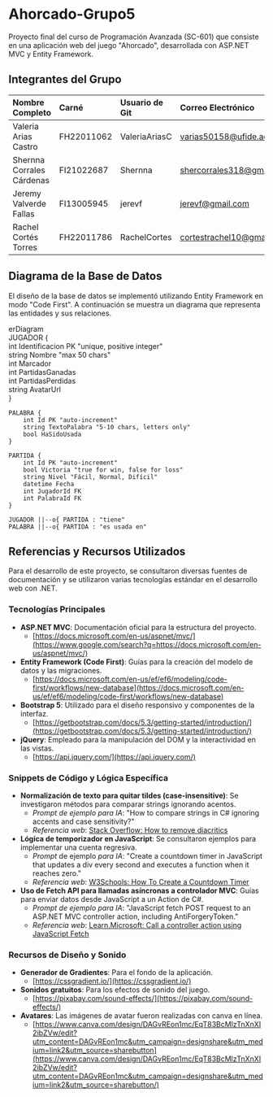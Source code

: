 # **Ahorcado-Grupo5**

Proyecto final del curso de Programación Avanzada (SC-601) que consiste en una aplicación web del juego "Ahorcado", desarrollada con ASP.NET MVC y Entity Framework.

## **Integrantes del Grupo**

| Nombre Completo | Carné | Usuario de Git | Correo Electrónico |
| :---- | :---- | :---- | :---- |
| Valeria Arias Castro | FH22011062 | ValeriaAriasC | varias50158@ufide.ac.cr |
| Shernna Corrales Cárdenas | FI21022687 | Shernna | shercorrales318@gmail.com |
| Jeremy Valverde Fallas | FI13005945 | jerevf | jerevf@gmail.com |
| Rachel Cortés Torres | FH22011786 | RachelCortes | cortestrachel10@gmail.com |

## **Diagrama de la Base de Datos**

El diseño de la base de datos se implementó utilizando Entity Framework en modo "Code First". A continuación se muestra un diagrama que representa las entidades y sus relaciones.

erDiagram  
    JUGADOR {  
        int Identificacion PK "unique, positive integer"  
        string Nombre "max 50 chars"  
        int Marcador  
        int PartidasGanadas  
        int PartidasPerdidas  
        string AvatarUrl  
    }

    PALABRA {  
        int Id PK "auto-increment"  
        string TextoPalabra "5-10 chars, letters only"  
        bool HaSidoUsada  
    }

    PARTIDA {  
        int Id PK "auto-increment"  
        bool Victoria "true for win, false for loss"  
        string Nivel "Fácil, Normal, Difícil"  
        datetime Fecha  
        int JugadorId FK  
        int PalabraId FK  
    }

    JUGADOR ||--o{ PARTIDA : "tiene"  
    PALABRA ||--o{ PARTIDA : "es usada en"

## **Referencias y Recursos Utilizados**

Para el desarrollo de este proyecto, se consultaron diversas fuentes de documentación y se utilizaron varias tecnologías estándar en el desarrollo web con .NET.

### **Tecnologías Principales**

* **ASP.NET MVC**: Documentación oficial para la estructura del proyecto.  
  * [https://docs.microsoft.com/en-us/aspnet/mvc/](https://www.google.com/search?q=https://docs.microsoft.com/en-us/aspnet/mvc/)  
* **Entity Framework (Code First)**: Guías para la creación del modelo de datos y las migraciones.  
  * [https://docs.microsoft.com/en-us/ef/ef6/modeling/code-first/workflows/new-database](https://docs.microsoft.com/en-us/ef/ef6/modeling/code-first/workflows/new-database)  
* **Bootstrap 5**: Utilizado para el diseño responsivo y componentes de la interfaz.  
  * [https://getbootstrap.com/docs/5.3/getting-started/introduction/](https://getbootstrap.com/docs/5.3/getting-started/introduction/)  
* **jQuery**: Empleado para la manipulación del DOM y la interactividad en las vistas.  
  * [https://api.jquery.com/](https://api.jquery.com/)

### **Snippets de Código y Lógica Específica**

* **Normalización de texto para quitar tildes (case-insensitive)**: Se investigaron métodos para comparar strings ignorando acentos.  
  * *Prompt de ejemplo para IA*: "How to compare strings in C\# ignoring accents and case sensitivity?"  
  * *Referencia web*: [Stack Overflow: How to remove diacritics](https://stackoverflow.com/questions/249087/how-do-i-remove-diacritics-accents-from-a-string-in-net)  
* **Lógica de temporizador en JavaScript**: Se consultaron ejemplos para implementar una cuenta regresiva.  
  * *Prompt* de ejemplo *para IA*: "Create a countdown timer in JavaScript that updates a div every second and executes a function when it reaches zero."  
  * *Referencia web*: [W3Schools: How To Create a Countdown Timer](https://www.w3schools.com/howto/howto_js_countdown.asp)  
* **Uso de Fetch API para llamadas asíncronas a controlador MVC**: Guías para enviar datos desde JavaScript a un Action de C\#.  
  * *Prompt de ejemplo para IA*: "JavaScript fetch POST request to an ASP.NET MVC controller action, including AntiForgeryToken."  
  * *Referencia web*: [Learn.Microsoft: Call a controller action using JavaScript Fetch](https://www.google.com/search?q=https://learn.microsoft.com/en-us/aspnet/core/tutorials/razor-pages/fetch-data)

### **Recursos de Diseño y Sonido**

* **Generador de Gradientes**: Para el fondo de la aplicación.  
  * [https://cssgradient.io/](https://cssgradient.io/)  
* **Sonidos gratuitos**: Para los efectos de sonido del juego.  
  * [https://pixabay.com/sound-effects/](https://pixabay.com/sound-effects/)  
* **Avatares**: Las imágenes de avatar fueron realizadas con canva en línea.  
  * [https://www.canva.com/design/DAGvREon1mc/EqT83BcMlzTnXnXI2ibZVw/edit?utm_content=DAGvREon1mc&utm_campaign=designshare&utm_medium=link2&utm_source=sharebutton](https://www.canva.com/design/DAGvREon1mc/EqT83BcMlzTnXnXI2ibZVw/edit?utm_content=DAGvREon1mc&utm_campaign=designshare&utm_medium=link2&utm_source=sharebutton/)